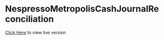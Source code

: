 # NespressoMetropolisCashJournalReconciliation

[Click Here](https://nespressometropoliscashjournalreconcilia.onrender.com/) to view live version 